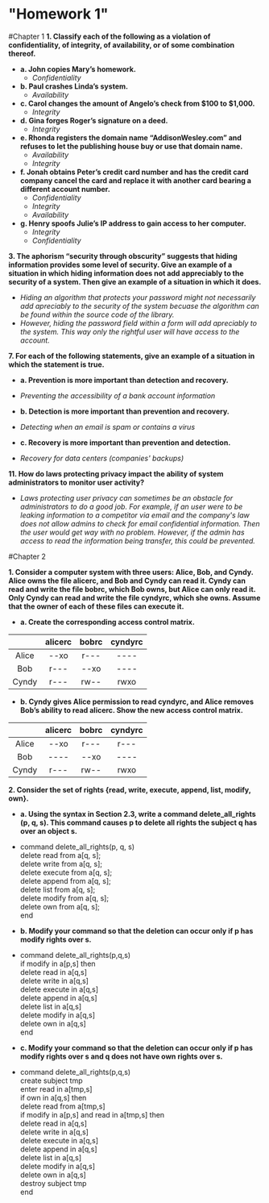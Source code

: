 "Homework 1"
=============
#Chapter 1
**1. Classify each of the following as a violation of confidentiality, of integrity, of availability, or of some combination thereof.**  
* **a. John copies Mary’s homework.**  
  - *Confidentiality*  
* **b. Paul crashes Linda’s system.**  
  - *Availability*  
* **c. Carol changes the amount of Angelo’s check from $100 to $1,000.**  
  - *Integrity*  
* **d. Gina forges Roger’s signature on a deed.**  
  - *Integrity*  
* **e. Rhonda registers the domain name “AddisonWesley.com” and refuses to let the publishing house buy or use that domain name.**  
  - *Availability*
  - *Integrity*
* **f. Jonah obtains Peter’s credit card number and has the credit card company cancel the card and replace it with another card bearing a different account number.**  
  - *Confidentiality*
  - *Integrity*
  - *Availability*
* **g. Henry spoofs Julie’s IP address to gain access to her computer.**  
  - *Integrity*  
  - *Confidentiality*  

**3. The aphorism “security through obscurity” suggests that hiding information provides some level of security. Give an example of a situation in which hiding information does not add appreciably to the security of a system. Then give an example of a situation in which it does.**  
  - *Hiding an algorithm that protects your password might not necessarily add apreciably to the security of the system becuase the algorithm can be found within the source code of the library.*  
  - *However, hiding the password field within a form will add apreciably to the system. This way only the rightful user will have access to the account.*

**7. For each of the following statements, give an example of a situation in which the statement is true.**  
* **a. Prevention is more important than detection and recovery.**  
 - *Preventing the accessibility of a bank account information*  
* **b. Detection is more important than prevention and recovery.**  
 - *Detecting when an email is spam or contains a virus*  
* **c. Recovery is more important than prevention and detection.**  
 - *Recovery for data centers (companies' backups)*  

**11. How do laws protecting privacy impact the ability of system administrators to monitor user activity?**  
- *Laws protecting user privacy can sometimes be an obstacle for administrators to do a good job. For example, if an user were to be leaking information to a competitor via email and the company's law does not allow admins to check for email confidential information. Then the user would get way with no problem. However, if the admin has access to read the information being transfer, this could be prevented.*  

#Chapter 2

**1. Consider a computer system with three users: Alice, Bob, and Cyndy. Alice owns the file alicerc, and Bob and Cyndy can read it. Cyndy can read and write the file bobrc, which Bob owns, but Alice can only read it. Only Cyndy can read and write the file cyndyrc, which she owns. Assume that the owner of each of these files can execute it.**  
* **a. Create the corresponding access control matrix.**  

|  | alicerc | bobrc | cyndyrc |
|:-----------:|:------------:|:------------:|:------------:|
| Alice | --xo | r--- | ---- |
| Bob | r--- | --xo | ---- |
| Cyndy | r--- | rw-- | rwxo |

* **b. Cyndy gives Alice permission to read cyndyrc, and Alice removes Bob’s ability to read alicerc. Show the new access control matrix.**  

|  | alicerc | bobrc | cyndyrc |
|:-----------:|:------------:|:------------:|:------------:|
| Alice | --xo | r--- | r--- |
| Bob | ---- | --xo | ---- |
| Cyndy | r--- | rw-- | rwxo |

**2. Consider the set of rights {read, write, execute, append, list, modify, own}.**  
* **a. Using the syntax in Section 2.3, write a command delete_all_rights (p, q, s). This command causes p to delete all rights the subject q has over an object s.**  
 - command delete_all_rights(p, q, s)  
      delete read from a[q, s];  
      delete write from a[q, s];  
      delete execute from a[q, s];  
      delete append from a[q, s];  
      delete list from a[q, s];  
      delete modify from a[q, s];  
      delete own from a[q, s];  
end

* **b. Modify your command so that the deletion can occur only if p has modify rights over s.**  
 - command delete_all_rights(p,q,s)  
    if modify in a[p,s] then  
    delete read in a[q,s]  
    delete write in a[q,s]  
    delete execute in a[q,s]  
    delete append in a[q,s]  
    delete list in a[q,s]  
    delete modify in a[q,s]  
    delete own in a[q,s]  
end  

* **c. Modify your command so that the deletion can occur only if p has modify rights over s and q does not have own rights over s.**  
 - command delete_all_rights(p,q,s)  
      create subject tmp  
      enter read in a[tmp,s]  
      if own in a[q,s] then  
          delete read from a[tmp,s]  
      if modify in a[p,s] and read in a[tmp,s] then  
          delete read in a[q,s]  
          delete write in a[q,s]  
          delete execute in a[q,s]  
          delete append in a[q,s]  
          delete list in a[q,s]  
          delete modify in a[q,s]  
          delete own in a[q,s]  
          destroy subject tmp  
end
